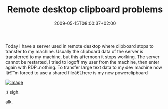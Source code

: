 ﻿---
title: "Remote desktop clipboard problems"
description: ""
date: 2009-05-15T08:00:37+02:00
draft: false
tags: [General]
categories: [General]
---
Today I have a server used in remote desktop where clipboard stops to transfer to my machine. Usually the clipboard data of the server is transferred to my machine, but this afternoon it stops working. The server cannot be restarted, I tried to logoff my user from the machine, then enter again with RDP..nothing. To transfer large text data to my dev machine now Iâ€™m forced to use a shared fileâ€¦.here is my new powerclipboard

[![image](https://www.codewrecks.com/blog/wp-content/uploads/2009/05/image-thumb1.png "image")](https://www.codewrecks.com/blog/wp-content/uploads/2009/05/image1.png)

;( sigh.

alk.
